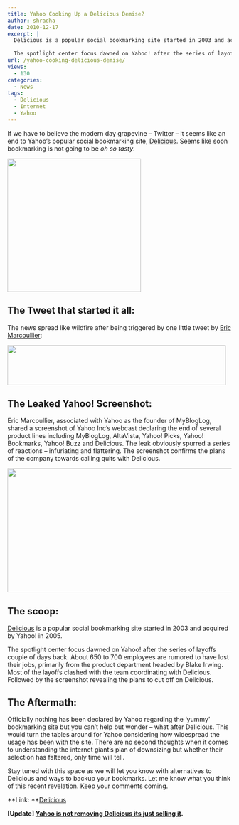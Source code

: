 ```yaml
---
title: Yahoo Cooking Up a Delicious Demise?
author: shradha
date: 2010-12-17
excerpt: |
  Delicious is a popular social bookmarking site started in 2003 and acquired by Yahoo! in 2005.
  
  The spotlight center focus dawned on Yahoo! after the series of layoffs couple of days back. About 650 to 700 employees are rumored to have lost their jobs, primarily from the product department headed by Blake Irwing. Most of the layoffs clashed with the team coordinating with Delicious. Followed by the screenshot revealing the plans to cut off on Delicious.
url: /yahoo-cooking-delicious-demise/
views:
  - 130
categories:
  - News
tags:
  - Delicious
  - Internet
  - Yahoo
---
```

If we have to believe the modern day grapevine &#8211; Twitter &#8211; it seems like an end to Yahoo&#8217;s popular social bookmarking site, <a href="http://www.delicious.com/" onclick="_gaq.push(['_trackEvent', 'outbound-article', 'http://www.delicious.com/', 'Delicious']);" target="_blank">Delicious</a>. Seems like soon bookmarking is not going to be *oh so tasty*.

<a rel="attachment wp-att-34649" href="http://devilsworkshop.org/yahoo-cooking-delicious-demise/yahoo_delicious_end/"><img class="alignnone size-full wp-image-34649" title="Yahoo_Delicious_End" src="http://cdn.devilsworkshop.org/files/2010/12/Yahoo_Delicious_End.png" alt="" width="300" height="300" /></a>

## The Tweet that started it all:

The news spread like wildfire after being triggered by one little tweet by <a href="http://twitter.com/#!/bpm140" onclick="_gaq.push(['_trackEvent', 'outbound-article', 'http://twitter.com/#!/bpm140', 'Eric Marcoullier']);" target="_blank">Eric Marcoullier</a>:

<a rel="attachment wp-att-34600" href="http://devilsworkshop.org/yahoo-cooking-delicious-demise/eric_marcoullier_tweet/"><img class="alignnone size-full wp-image-34600" title="Eric_Marcoullier_Tweet" src="http://cdn.devilsworkshop.org/files/2010/12/Eric_Marcoullier_Tweet.png" alt="" width="491" height="90" /></a>

## The Leaked Yahoo! Screenshot:

<a rel="attachment wp-att-34600" href="http://devilsworkshop.org/yahoo-cooking-delicious-demise/eric_marcoullier_tweet/"></a>Eric Marcoullier, associated with Yahoo as the founder of MyBlogLog, shared a screenshot of Yahoo Inc&#8217;s webcast declaring the end of several product lines including MyBlogLog, AltaVista, Yahoo! Picks, Yahoo! Bookmarks, Yahoo! Buzz and Delicious. The leak obviously spurred a series of reactions &#8211; infuriating and flattering. The screenshot confirms the plans of the company towards calling quits with Delicious.

<a rel="attachment wp-att-34604" href="http://devilsworkshop.org/yahoo-cooking-delicious-demise/yahoo_screenshot/"><img class="alignnone size-full wp-image-34604" title="Yahoo_Screenshot" src="http://cdn.devilsworkshop.org/files/2010/12/Yahoo_Screenshot.jpg" alt="" width="650" height="279" /></a>

## The scoop:

<a href="http://en.wikipedia.org/wiki/Delicious_(website)" onclick="_gaq.push(['_trackEvent', 'outbound-article', 'http://en.wikipedia.org/wiki/Delicious_(website)', 'Delicious']);" target="_blank">Delicious</a> is a popular social bookmarking site started in 2003 and acquired by Yahoo! in 2005.

The spotlight center focus dawned on Yahoo! after the series of layoffs couple of days back. About 650 to 700 employees are rumored to have lost their jobs, primarily from the product department headed by Blake Irwing. Most of the layoffs clashed with the team coordinating with Delicious. Followed by the screenshot revealing the plans to cut off on Delicious.

## The Aftermath:

Officially nothing has been declared by Yahoo regarding the &#8216;yummy&#8217; bookmarking site but you can&#8217;t help but wonder &#8211; what after Delicious. This would turn the tables around for Yahoo considering how widespread the usage has been with the site. There are no second thoughts when it comes to understanding the internet giant&#8217;s plan of downsizing but whether their selection has faltered, only time will tell.

Stay tuned with this space as we will let you know with alternatives to Delicious and ways to backup your bookmarks. Let me know what you think of this recent revelation. Keep your comments coming.

**Link: **<a href="http://www.delicious.com/" onclick="_gaq.push(['_trackEvent', 'outbound-article', 'http://www.delicious.com/', 'Delicious']);" target="_blank">Delicious</a>

**[Update] [Yahoo is not removing Delicious its just selling it][1].**

 [1]: http://devilsworkshop.org/open-letter-google-buy-delicious-yahoo/

